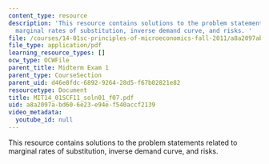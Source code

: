 ```yaml
---
content_type: resource
description: 'This resource contains solutions to the problem statements related to
  marginal rates of substitution, inverse demand curve, and risks. '
file: /courses/14-01sc-principles-of-microeconomics-fall-2011/a8a2097abd606e23e94ef540accf2139_MIT14_01SCF11_soln01_f07.pdf
file_type: application/pdf
learning_resource_types: []
ocw_type: OCWFile
parent_title: Midterm Exam 1
parent_type: CourseSection
parent_uid: d46e8fdc-6892-9264-28d5-f67b02821e82
resourcetype: Document
title: MIT14_01SCF11_soln01_f07.pdf
uid: a8a2097a-bd60-6e23-e94e-f540accf2139
video_metadata:
  youtube_id: null
---
```

This resource contains solutions to the problem statements related to marginal rates of substitution, inverse demand curve, and risks. 

